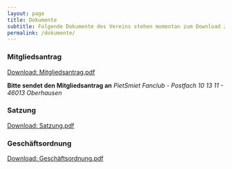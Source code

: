 ```yaml
---
layout: page
title: Dokumente
subtitle: Folgende Dokumente des Vereins stehen momentan zum Download zur Verfügung
permalink: /dokumente/
---
```


### Mitgliedsantrag
[Download: Mitgliedsantrag.pdf](/dokumente/PietSmiet-FanClub-Mitgliedsantrag-22.08.17.pdf)

**Bitte sendet den Mitgliedsantrag an**
*PietSmiet Fanclub - Postfach 10 13 11 - 46013 Oberhausen*

### Satzung
[Download: Satzung.pdf](/dokumente/PietSmiet-FanClub-Satzung-27.09.15.pdf)

### Geschäftsordnung
[Download: Geschäftsordnung.pdf](/dokumente/PietSmiet-FanClub-Geschaeftsordnung-27.09.15.pdf)
